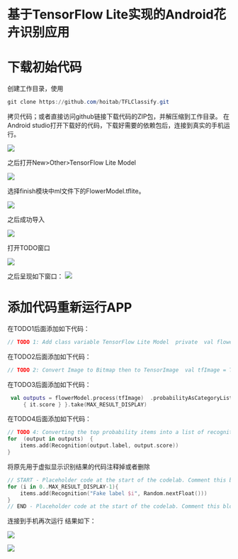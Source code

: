 # 基于TensorFlow Lite实现的Android花卉识别应用
# 下载初始代码

创建工作目录，使用

```powershell
git clone https://github.com/hoitab/TFLClassify.git

```

拷贝代码；或者直接访问github链接下载代码的ZIP包，并解压缩到工作目录。
在Android studio打开下载好的代码，下载好需要的依赖包后，连接到真实的手机运行。

![](https://markdown.liuchengtu.com/work/uploads/upload_690c538afd13956e0f4d7c33494aac09.jpg)

之后打开New>Other>TensorFlow Lite Model

![](https://markdown.liuchengtu.com/work/uploads/upload_ea069f1905b492cc1a900118e94b8f61.png)

选择finish模块中ml文件下的FlowerModel.tflite。

![](https://markdown.liuchengtu.com/work/uploads/upload_88223c70f5febcfae78f53914ac490b5.png)

之后成功导入

![](https://markdown.liuchengtu.com/work/uploads/upload_7b66d10f40a348542c056db8abd78840.png)

打开TODO窗口

![](https://markdown.liuchengtu.com/work/uploads/upload_963b3394403e2499d66e1b599e92b32f.png)

之后呈现如下窗口：
![](https://markdown.liuchengtu.com/work/uploads/upload_6630ba9f1cc7a81fe29abca1b58ae74b.png)

# 添加代码重新运行APP
在TODO1后面添加如下代码：
```kotlin
// TODO 1: Add class variable TensorFlow Lite Model  private  val flowerModel = FlowerModel.newInstance(ctx)
```

在TODO2后面添加如下代码：
```kotlin
// TODO 2: Convert Image to Bitmap then to TensorImage  val tfImage = TensorImage.fromBitmap(toBitmap(imageProxy))
```

在TODO3后面添加如下代码：
```kotlin
 val outputs = flowerModel.process(tfImage)  .probabilityAsCategoryList.apply  { sortByDescending 
     { it.score } }.take(MAX_RESULT_DISPLAY) 
```

在TODO4后面添加如下代码：
```kotlin
// TODO 4: Converting the top probability items into a list of recognitions  
for  (output in outputs)  { 
    items.add(Recognition(output.label, output.score)) 
}
```

将原先用于虚拟显示识别结果的代码注释掉或者删除

```kotlin
// START - Placeholder code at the start of the codelab. Comment this block of code out.
for (i in 0..MAX_RESULT_DISPLAY-1){
    items.add(Recognition("Fake label $i", Random.nextFloat()))
}
// END - Placeholder code at the start of the codelab. Comment this block of code out.

```
连接到手机再次运行
结果如下：

![](https://markdown.liuchengtu.com/work/uploads/upload_1258fc8ec61e68c69f53df3a8a9fdadc.jpg)


![](https://markdown.liuchengtu.com/work/uploads/upload_f9af3f6d5cadf135cc40e0e833912583.jpg)
